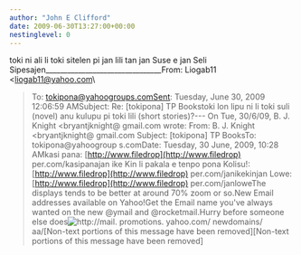 ```yaml
---
author: "John E Clifford"
date: 2009-06-30T13:27:00+00:00
nestinglevel: 0
---
```

toki ni ali li toki sitelen pi jan lili tan jan Suse e jan Seli Sipesajen\_\_\_\_\_\_\_\_\_\_\_\_\_\_\_\_\_\_\_\_\_\_\_\_\_\_\_\_\_\_\_\_From: Liogab11 <[liogab11@yahoo.com](mailto://liogab11@yahoo.com)\
>To: [tokipona@yahoogroups.comSent](mailto://tokipona@yahoogroups.comSent): Tuesday, June 30, 2009 12:06:59 AMSubject: Re: \[tokipona\] TP Bookstoki lon lipu ni li toki suli (novel) anu kulupu pi toki lili (short stories)?---
 On Tue, 30/6/09, B. J. Knight <bryantjknight@ gmail.com
> wrote:
From: B. J. Knight <bryantjknight@ gmail.com
>Subject: \[tokipona\] TP BooksTo: tokipona@yahoogroup s.comDate: Tuesday, 30 June, 2009, 10:28 AMkasi pana: [http://www.filedrop](http://www.filedrop) per.com/kasipanajan ike Kin li pakala e tenpo pona Kolisu!: [http://www.filedrop](http://www.filedrop) per.com/janikekinjan Lowe: [http://www.filedrop](http://www.filedrop) per.com/janloweThe displays tends to be better at around 70% zoom or so.New Email addresses available on Yahoo!Get the Email name you've always wanted on the new @ymail and @rocketmail.Hurry before someone else does![http://mail](http://mail). promotions. yahoo.com/ newdomains/ aa/\[Non-text portions of this message have been removed\]\[Non-text portions of this message have been removed\]